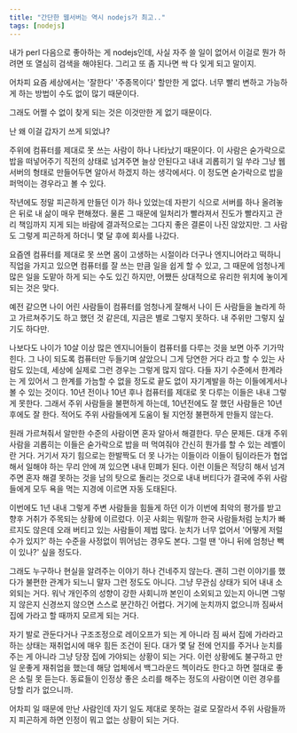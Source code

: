 ```yaml
---
title: "간단한 웹서버는 역시 nodejs가 최고.."
tags: [nodejs]
---
```


내가 perl 다음으로 좋아하는 게 nodejs인데, 사실 자주 쓸 일이 없어서 이걸로 뭔가 하려면 또 열심히 검색을 해야된다. 그리고 또 좀 지나면 싹 다 잊게 되고 말이지.

어차피 요즘 세상에서는 '잘한다' '주종목이다' 할만한 게 없다. 너무 빨리 변하고 가능하게 하는 방법이 수도 없이 많기 때문이다. 

그래도 어쩔 수 없이 찾게 되는 것은 이것만한 게 없기 때문이다. 

난 왜 이걸 갑자기 쓰게 되었냐?

주위에 컴퓨터를 제대로 못 쓰는 사람이 하나 나타났기 때문이다. 이 사람은 숟가락으로 밥을 떠넣어주기 직전의 상태로 넘겨주면 늘상 안된다고 내내 괴롭히기 일 쑤라 그냥 웹서버의 형태로 만들어두면 알아서 하겠지 하는 생각에서다. 이 정도면 숟가락으로 밥을 퍼먹이는 경우라고 볼 수 있다.

작년에도 정말 피곤하게 만들던 이가 하나 있었는데 자판기 식으로 서버를 하나 올려놓은 뒤로 내 삶이 매우 편해졌다. 물론 그 때문에 일처리가 빨라져서 진도가 빨라지고 관리 책임까지 지게 되는 바람에 결과적으로는 그다지 좋은 결론이 나진 않았지만. 그 사람도 그렇게 피곤하게 하더니 몇 달 후에 회사를 나갔다. 

요즘엔 컴퓨터를 제대로 못 쓰면 몸이 고생하는 시절이라 더구나 엔지니어라고 떡하니 직업을 가지고 있으면 컴퓨터를 잘 쓰는 만큼 일을 쉽게 할 수 있고, 그 때문에 엄청나게 많은 일을 도맡아 하게 되는 수도 있긴 하지만, 어쨌든 상대적으로 유리한 위치에 놓이게 되는 것은 맞다.

예전 같으면 나이 어린 사람들이 컴퓨터를 엄청나게 잘해서 나이 든 사람들을 놀라게 하고 가르쳐주기도 하고 했던 것 같은데, 지금은 별로 그렇지 못하다. 내 주위만 그렇지 싶기도 하다만. 

나보다도 나이가 10살 이상 많은 엔지니어들이 컴퓨터를 다루는 것을 보면 아주 기가막힌다. 그 나이 되도록 컴퓨터만 두들기며 살았으니 그게 당연한 거다 라고 할 수 있는 사람도 있는데, 세상에 실제로 그런 경우는 그렇게 많지 않다. 다들 자기 수준에서 한계라는 게 있어서 그 한계를 가늠할 수 없을 정도로 끝도 없이 자기계발을 하는 이들에게서나 볼 수 있는 것이다. 10년 전이나 10년 후나 컴퓨터를 제대로 못 다루는 이들은 내내 그렇게 못한다. 그래서 주위 사람들을 불편하게 하는데, 10년전에도 잘 했던 사람들은 10년 후에도 잘 한다. 적어도 주위 사람들에게 도움이 될 지언정 불편하게 만들지 않는다.

원래 가르쳐줘서 알만한 수준의 사람이면 혼자 알아서 해결한다. 무슨 문제든. 대개 주위 사람을 괴롭히는 이들은 숟가락으로 밥을 떠 먹여줘야 간신히 뭔가를 할 수 있는 레벨이란 거다. 거기서 자기 힘으로는 한발짝도 더 못 나가는 이들이라 이들이 팀이라든가 협업해서 일해야 하는 무리 안에 껴 있으면 내내 민폐가 된다. 이런 이들은 적당히 해서 넘겨주면 혼자 해결 못하는 것을 남의 탓으로 돌리는 것으로 내내 버티다가 결국에 주위 사람들에게 모두 욕을 먹는 지경에 이르면 자동 도태된다. 

이번에도 1년 내내 그렇게 주변 사람들을 힘들게 하던 이가 이번에 최악의 평가를 받고 향후 거취가 주목되는 상황에 이르렀다. 이곳 사회는 뭐랄까 한국 사람들처럼 눈치가 빠르지도 않은데 오래 버티고 있는 사람들이 제법 많다. 눈치가 너무 없어서 '어떻게 저럴 수가 있지?' 하는 수준을 사정없이 뛰어넘는 경우도 본다. 그럴 땐 '아니 뒤에 엄청난 빽이 있나?' 싶을 정도다. 

그래도 누구하나 현실을 알려주는 이야기 하나 건네주지 않는다. 괜히 그런 이야기를 했다가 불편한 관계가 되느니 말자 그런 정도도 아니다. 그냥 무관심 상태가 되어 내내 소외되는 거다. 워낙 개인주의 성향이 강한 사회니까 본인이 소외되고 있는지 아니면 그렇지 않은지 신경쓰지 않으면 스스로 분간하긴 어렵다. 거기에 눈치까지 없으니까 짐싸서 집에 가라고 할 때까지 모르게 되는 거다.

자기 발로 관둔다거나 구조조정으로 레이오프가 되는 게 아니라 짐 싸서 집에 가라라고 하는 상태는 재취업시에 매우 힘든 조건이 된다. 대가 몇 달 전에 언지를 주거나 눈치를 주는 게 아니라 그냥 당장 집에 가야되는 상황이 되는 거다. 이런 상황에도 불구하고 만일 운좋게 재취업을 했는데 해당 업체에서 백그라운드 첵이라도 한다고 하면 절대로 좋은 소릴 못 듣는다. 동료들이 인정상 좋은 소리를 해주는 정도의 사람이면 이런 경우를 당할 리가 없으니까. 

어차피 일 때문에 만난 사람인데 자기 일도 제대로 못하는 걸로 모잘라서 주위 사람들까지 피곤하게 하면 인정이 뭐고 없는 상황이 되는 거다. 